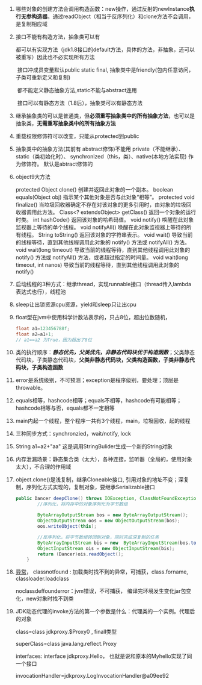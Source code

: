 1. 哪些对象的创建方法会调用构造函数：new操作，通过反射的newInstance**执行无参构造器**。通过readObject（相当于反序列化）和clone方法不会调用，是复制相应域

2. 接口不能有构造方法，抽象类可以有

   ​		都可以有实现方法（jdk1.8接口的default方法，具体的方法，非抽象，还可以被重写）因此也不必实现所有方法

   ​		 接口冲成员变量默认public static final, 抽象类中是friendly(包内任意访问，子类可重新定义和复制)

   ​		 都不能定义静态抽象方法,static不能与abstract连用

   ​		 接口可以有静态方法（1.8后），抽象类可以有静态方法		 

3. 继承抽象类的可以是普通类，但**必须重写抽象类中的所有抽象方法**，也可以是抽象类，**无需重写抽象类中的所有抽象方法**

4. 重载权限修饰符可以改变，只能从protected到public

5. 抽象类中的抽象方法(其前有 abstract修饰)不能用 private（不能继承）、 static（类初始化时）、 synchronized（this，类）、native(本地方法实现) 作为修饰符。 默认是abtract修饰的

6. object9大方法

   protected Object clone() 创建并返回此对象的一个副本。 
   boolean equals(Object obj) 指示某个其他对象是否与此对象“相等”。 
   protected void finalize() 当垃圾回收器确定不存在对该对象的更多引用时，由对象的垃圾回收器调用此方法。 
   Class<? extendsObject> getClass() 返回一个对象的运行时类。 
   int hashCode() 返回该对象的哈希码值。 
   void notify() 唤醒在此对象监视器上等待的单个线程。 
   void notifyAll() 唤醒在此对象监视器上等待的所有线程。 
   String toString() 返回该对象的字符串表示。 
   void wait() 导致当前的线程等待，直到其他线程调用此对象的 notify() 方法或 notifyAll() 方法。 
   void wait(long timeout) 导致当前的线程等待，直到其他线程调用此对象的 notify() 方法或 notifyAll() 方法，或者超过指定的时间量。 
   void wait(long timeout, int nanos) 导致当前的线程等待，直到其他线程调用此对象的 notify()

7. 启动线程的3种方式：继承thread，实现runnable接口（thread传入lambda表达式也行），线程池

8. sleep让出锁资源cpu资源，yield和sleep只让出cpu

9. float型在jvm中使用科学计数法表示的，只占8位，超出位数随机，

   ```java
   float a1=123456788f;
   float a2=a1+1;
   // a1==a2 为True，因为超出了8位
   ```

10. 类的执行顺序：***静态优先，父类优先，非静态代码块优于构造函数***；父类静态代码块，子类静态代码块，**父类非静态代码块，父类构造函数，子类非静态代码块，子类构造函数**

11. error是系统级别，不可预测；exception是程序级别，要处理；顶层是throwable。

12. equals相等，hashcode相等；equals不相等，hashcode有可能相等；hashcode相等与否，equals都不一定相等

13. main内起一个线程，整个程序一共有3个线程，main，垃圾回收，起的线程

14. 三种同步方式：synchronzied，wait/notify, lock

15. String a1=a2+"aa" 这是调用StringBulider生成一个新的String对象

16. 内存泄漏场景：静态集合类（太大），各种连接，监听器（全局的，使用对象太大），不合理的作用域

17. object.clone()是浅复制，继承Cloneable接口, 引用对象的地址不变；深复制，序列化方式实现的，复制对象，要继承Serializable接口

    ```java
    public Dancer deepClone() throws IOException, ClassNotFoundException {
            //序列化，将内存中的对象序列化为字节数组
      				
            ByteArrayOutputStream bos = new ByteArrayOutputStream();
            ObjectOutputStream oos = new ObjectOutputStream(bos);
            oos.writeObject(this);
    
            //反序列化，将字节数组转回到对象，同时完成深复制的任务
            ByteArrayInputStream bis = new 	ByteArrayInputStream(bos.toByteArray());
            ObjectInputStream ois = new ObjectInputStream(bis);
            return (Dancer)ois.readObject();
        }
    ```
18. [异常](https://blog.csdn.net/Jin_Kwok/article/details/79866465)， classnotfound : 加载类时找不到的异常，可捕获，class.forname, classloader.loadclass

       noclassdeffounderror：jvm错误，不可捕获，	编译完环境发生变化jar包变化，new对象时找不到类
       
19. JDK动态代理的invoke方法的第一个参数是什么：代理类的一个实例。代理后的对象

      class=class jdkproxy.$Proxy0 , finall类型
      
      superClass=class java.lang.reflect.Proxy
      
      interfaces: interface jdkproxy.Hello， 也就是说和原本的Myhello实现了同一个接口
      
      invocationHandler=jdkproxy.LogInvocationHandler@a09ee92

